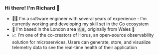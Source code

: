### Hi there! I'm Richard 👋

- 👨‍💻 I'm a software engineer with several years of experience - I'm currently working and developing my skill set in the Go ecosystem
- 📍 I'm based in the London area 🇬🇧, originally from Wales 🏴󠁧󠁢󠁷󠁬󠁳󠁿
- 📈 I'm one of the co-creators of Horus, an open-source observability solution for microservices. Users can generate, store, and visualize telemetry data to see the real-time health of their application 

<!--
**richwynmorris/richwynmorris** is a ✨ _special_ ✨ repository because its `README.md` (this file) appears on your GitHub profile.

Here are some ideas to get you started:

- 🔭 I’m currently working on ...
- 🌱 I’m currently learning ...
- 👯 I’m looking to collaborate on ...
- 🤔 I’m looking for help with ...
- 💬 Ask me about ...
- 📫 How to reach me: ...
- 😄 Pronouns: ...
- ⚡ Fun fact: ...
-->
